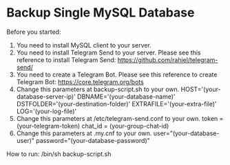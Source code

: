 # Backup Single MySQL Database

Before you started:
1. You need to install MySQL client to your server.
2. You need to install Telegram Send to your server.
   Please see this reference to install Telegram Send: https://github.com/rahiel/telegram-send/
3. You need to create a Telegram Bot.
   Please see this reference to create Telegram Bot: https://core.telegram.org/bots
4. Change this parameters at backup-script.sh to your own.
   HOST='(your-database-server-ip)'
   DBNAME='(your-database-name)'
   DSTFOLDER='(your-destination-folder)'
   EXTRAFILE='(your-extra-file)'
   LOG='(your-log-file)'
5. Change this parameters at /etc/telegram-send.conf to your own.
   token = (your-telegram-token)
   chat_id = (your-group-chat-id)
6. Change this parameters at .my.cnf to your own.
   user="(your-database-user)"
   password="(your-database-password)"

How to run:
/bin/sh backup-script.sh

